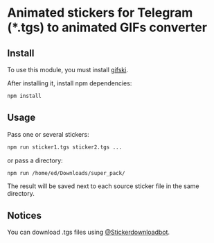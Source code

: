 # Animated stickers for Telegram (*.tgs) to animated GIFs converter
## Install
To use this module, you must install [gifski](https://gif.ski).

After installing it, install npm dependencies:
```bash
npm install
```

## Usage
Pass one or several stickers:
```bash
npm run sticker1.tgs sticker2.tgs ... 
```

or pass a directory:
```bash
npm run /home/ed/Downloads/super_pack/
```

The result will be saved next to each source sticker file in the same directory.

## Notices
You can download .tgs files using [@Stickerdownloadbot](https://t.me/Stickerdownloadbot).

